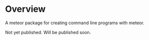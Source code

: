 # Overview

A meteor package for creating command line programs with meteor.

Not yet published. Will be published soon.
